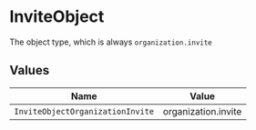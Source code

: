 # InviteObject

The object type, which is always `organization.invite`


## Values

| Name                             | Value                            |
| -------------------------------- | -------------------------------- |
| `InviteObjectOrganizationInvite` | organization.invite              |